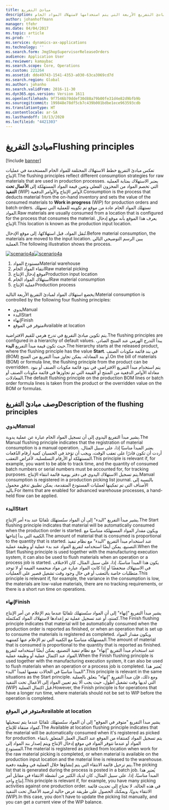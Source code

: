 ```yaml
---
title: مبادئ التفريغ
description: يصف هذا الموضوع مبادئ التفريغ الأربعة التي يتم استخدامها لاستهلاك المواد الخام.
author: johanhoffmann
manager: tfehr
ms.date: 04/04/2017
ms.topic: article
ms.prod: ''
ms.service: dynamics-ax-applications
ms.technology: ''
ms.search.form: JmgShopSupervisorReleaseOrders
audience: Application User
ms.reviewer: kamaybac
ms.search.scope: Core, Operations
ms.custom: 221264
ms.assetid: dde49743-1541-4353-a030-63ca3069cd7d
ms.search.region: Global
ms.author: johanho
ms.search.validFrom: 2016-11-30
ms.dyn365.ops.version: Version 1611
ms.openlocfilehash: 9f7546b70ddef30d88a79b00fe31d4e82d9bfb9b
ms.sourcegitcommit: 199848e78df5cb7c439b001bdbe1ece963593cdb
ms.translationtype: HT
ms.contentlocale: ar-SA
ms.lasthandoff: 10/13/2020
ms.locfileid: "4421303"
---
```

# <a name="flushing-principles"></a><span data-ttu-id="c2daf-103">مبادئ التفريغ</span><span class="sxs-lookup"><span data-stu-id="c2daf-103">Flushing principles</span></span>

[!include [banner](../includes/banner.md)]

<span data-ttu-id="c2daf-104">تعكس مبادئ التفريغ خطط الاستهلاك المختلفة للمواد الخام المستخدمة في عمليات الإنتاج.</span><span class="sxs-lookup"><span data-stu-id="c2daf-104">The flushing principles reflect different consumption strategies for raw materials that are used in production processes.</span></span> <span data-ttu-id="c2daf-105">يعتبر الاستهلاك بمثابة العملية التي تخصم المواد من المخزون الفعلي وتعين قيمة المواد المستهلكة إلى **الأعمال تحت التنفيذ** (WIP) لأوامر الإنتاج والأوامر الدفعية‬.</span><span class="sxs-lookup"><span data-stu-id="c2daf-105">Consumption is the process that deducts material from the on-hand inventory and sets the value of the consumed materials to **Work in progress** (WIP) for production orders and batch orders.</span></span> <span data-ttu-id="c2daf-106">تستهلك المواد الخام عادة من موقع تم تكوينه للعملية التي تسهلك المواد.</span><span class="sxs-lookup"><span data-stu-id="c2daf-106">Raw materials are usually consumed from a location that is configured for the process that consumes the material.</span></span> <span data-ttu-id="c2daf-107">يعرف هذا الموقع بأنه موقع إدخال الإنتاج.</span><span class="sxs-lookup"><span data-stu-id="c2daf-107">This location is known as the production input location.</span></span>

<span data-ttu-id="c2daf-108">تُنقل المواد، قبل استهلاكها، إلى موقع الإدخال.</span><span class="sxs-lookup"><span data-stu-id="c2daf-108">Before material consumption, the materials are moved to the input location.</span></span> <span data-ttu-id="c2daf-109">يبين الرسم التوضيحي التالي العملية.</span><span class="sxs-lookup"><span data-stu-id="c2daf-109">The following illustration shows the process.</span></span>

<span data-ttu-id="c2daf-110">[![scenario4a](./media/scenario4a.png)](./media/scenario4a.png)</span><span class="sxs-lookup"><span data-stu-id="c2daf-110">[![scenario4a](./media/scenario4a.png)](./media/scenario4a.png)</span></span>

1. <span data-ttu-id="c2daf-111">مستودع المواد</span><span class="sxs-lookup"><span data-stu-id="c2daf-111">Material warehouse</span></span>
2. <span data-ttu-id="c2daf-112">انتقاء المواد الخام</span><span class="sxs-lookup"><span data-stu-id="c2daf-112">Raw material picking</span></span>
3. <span data-ttu-id="c2daf-113">موقع إدخال الإنتاج</span><span class="sxs-lookup"><span data-stu-id="c2daf-113">Production input location</span></span>
4. <span data-ttu-id="c2daf-114">استهلاك المواد الخام</span><span class="sxs-lookup"><span data-stu-id="c2daf-114">Raw material consumption</span></span>
5. <span data-ttu-id="c2daf-115">عملية الإنتاج</span><span class="sxs-lookup"><span data-stu-id="c2daf-115">Production process</span></span>

<span data-ttu-id="c2daf-116">يخضع استهلاك المواد لمبادئ التفريغ الأربعة التالية:</span><span class="sxs-lookup"><span data-stu-id="c2daf-116">Material consumption is controlled by the following four flushing principles:</span></span>

- <span data-ttu-id="c2daf-117">يدوي</span><span class="sxs-lookup"><span data-stu-id="c2daf-117">Manual</span></span>
- <span data-ttu-id="c2daf-118">البدء</span><span class="sxs-lookup"><span data-stu-id="c2daf-118">Start</span></span>
- <span data-ttu-id="c2daf-119">إنهاء</span><span class="sxs-lookup"><span data-stu-id="c2daf-119">Finish</span></span>
- <span data-ttu-id="c2daf-120">متوفر في الموقع</span><span class="sxs-lookup"><span data-stu-id="c2daf-120">Available at location</span></span>

<span data-ttu-id="c2daf-121">يتم تكوين مبادئ التفريغ في تدرج هرمي للقيم الافتراضية.</span><span class="sxs-lookup"><span data-stu-id="c2daf-121">The flushing principles are configured in a hierarchy of default values.</span></span> <span data-ttu-id="c2daf-122">يبدأ التدرج الهرمي عند المنتج الصادر، حيث تكون قيمة مبدأ التفريغ **البدء**.</span><span class="sxs-lookup"><span data-stu-id="c2daf-122">The hierarchy starts at the released product, where the flushing principle has the value **Start**.</span></span> <span data-ttu-id="c2daf-123">في بند قائمة مكونات الصنف (BOM) أو بند المعادلة، يمكن تجاوز مبدأ التفريغ من المنتج.</span><span class="sxs-lookup"><span data-stu-id="c2daf-123">On the bill of materials (BOM) or formula line, the flushing principle from the product can be overridden.</span></span> <span data-ttu-id="c2daf-124">يتم استخدام مبدأ التفريغ الافتراضي في بنود قائمة مكونات الصنف أو بنود معادلة الأوامر الدفعية من المنتج أو القيمة التي تم تجاوزها في قائمة مكونات الصنف أو المعادلات.</span><span class="sxs-lookup"><span data-stu-id="c2daf-124">The default flushing principle on the production BOM lines or batch order formula lines is taken from the product or the overridden value on the BOM or formulas.</span></span>

## <a name="description-of-the-flushing-principles"></a><span data-ttu-id="c2daf-125">وصف مبادئ التفريغ</span><span class="sxs-lookup"><span data-stu-id="c2daf-125">Description of the flushing principles</span></span>

### <a name="manual"></a><span data-ttu-id="c2daf-126">يدوي</span><span class="sxs-lookup"><span data-stu-id="c2daf-126">Manual</span></span>
<span data-ttu-id="c2daf-127">يشير مبدأ التفريغ اليدوي إلى أن تسجيل المواد الخام عبارة عن عملية يدوية.</span><span class="sxs-lookup"><span data-stu-id="c2daf-127">The Manual flushing principle indicates that the registration of material consumption is a manual operation.</span></span> <span data-ttu-id="c2daf-128">يعتبر المبدأ مناسبًا إذا، على سبيل المثال، أردت أن تكون قادرًا على تعقب الوقت، ويجب أن تؤخذ في الحسبان كمية أرقام الدُفعات المستهلكة أو الأرقام التسلسلية، لأغراض التعقب.</span><span class="sxs-lookup"><span data-stu-id="c2daf-128">This principle is relevant if, for example, you want to be able to track time, and the quantity of consumed batch numbers or serial numbers must be accounted for, for tracking purposes.</span></span> <span data-ttu-id="c2daf-129">يتم تسجيل الاستهلاك اليدوي في دفتر يومية قائمة انتقاء الإنتاج.</span><span class="sxs-lookup"><span data-stu-id="c2daf-129">Manual consumption is registered in a production picking list journal.</span></span> <span data-ttu-id="c2daf-130">بالنسبة إلى الأصناف التي تم تمكينها لعمليات المستودع المتقدمة، يمكن تطبيق تدفق محمول باليد.</span><span class="sxs-lookup"><span data-stu-id="c2daf-130">For items that are enabled for advanced warehouse processes, a hand-held flow can be applied.</span></span>

### <a name="start"></a><span data-ttu-id="c2daf-131">البدء</span><span class="sxs-lookup"><span data-stu-id="c2daf-131">Start</span></span>
<span data-ttu-id="c2daf-132">يشير مبدأ التفريغ "البدء" إلى أن المواد ستُستهلك تلقائيًا عند بدء أمر الإنتاج.</span><span class="sxs-lookup"><span data-stu-id="c2daf-132">The Start flushing principle indicates that material will be automatically consumed when the production order is started.</span></span> <span data-ttu-id="c2daf-133">ويكون مقدار المواد المستهلكة متناسبًا مع الكمية التي بدأ إنتاجها.</span><span class="sxs-lookup"><span data-stu-id="c2daf-133">The amount of material that is consumed is proportional to the quantity that is started.</span></span> <span data-ttu-id="c2daf-134">عند استخدام مبدأ التفريغ "البدء" مع نظام تنفيذ التصنيع، يمكن أيضًا استخدامه لتفريغ المواد عند بدء عملية أو وظيفة عملية.</span><span class="sxs-lookup"><span data-stu-id="c2daf-134">When the Start flushing principle is used together with the manufacturing execution system, it can also be used to flush materials when an operation or a process job is started.</span></span> <span data-ttu-id="c2daf-135">يكون هذا المبدأ مناسبًا، إذا، على سبيل المثال، كان الاختلاف في الاستهلاك منخفضًا أو إذا كانت المواد عبارة عن مواد منخفضة القيمة أو لا توجد متطلبات خاصة بالتعقب أو في حال وجود وقت تشغيل قصير على العمليات.</span><span class="sxs-lookup"><span data-stu-id="c2daf-135">This principle is relevant if, for example, the variance in the consumption is low, the materials are low-value materials, there are no tracking requirements, or there is a short run time on operations.</span></span> 

### <a name="finish"></a><span data-ttu-id="c2daf-136">إنهاء</span><span class="sxs-lookup"><span data-stu-id="c2daf-136">Finish</span></span>
<span data-ttu-id="c2daf-137">يشير مبدأ التفريغ "إنهاء" إلى أن المواد ستُستهلك تلقائيًا عندما يتم الإعلام عن أمر الإنتاج كمنتهٍ، أو عند تسجيل عملية تم إعدادها لاستهلاك المواد كمكتملة.</span><span class="sxs-lookup"><span data-stu-id="c2daf-137">The Finish flushing principle indicates that material will be automatically consumed when the production order is reported as finished, or when an operation that is set up to consume the materials is registered as completed.</span></span> <span data-ttu-id="c2daf-138">ويكون مقدار المواد المستهلكة متناسبًا مع الكمية التي تم الإعلام عنها كمنتهية.</span><span class="sxs-lookup"><span data-stu-id="c2daf-138">The amount of material that is consumed is proportional to the quantity that is reported as finished.</span></span> <span data-ttu-id="c2daf-139">عند استخدام مبدأ التفريغ "إنهاء" مع نظام تنفيذ التصنيع، يمكن أيضًا استخدامه لتفريغ المواد عند اكتمال عملية أو وظيفة عملية.</span><span class="sxs-lookup"><span data-stu-id="c2daf-139">When the Finish flushing principle is used together with the manufacturing execution system, it can also be used to flush materials when an operation or a process job is completed.</span></span> <span data-ttu-id="c2daf-140">يُعتبر هذا المبدأ مناسبًا في الحالات نفسها لمبدأ "البدء".</span><span class="sxs-lookup"><span data-stu-id="c2daf-140">This principle is relevant in the same situations as the Start principle.</span></span> <span data-ttu-id="c2daf-141">ومع ذلك، فإن مبدأ التفريغ "إنهاء" يتعلق بالعملية التي لديها وقت تشغيل أطول، حيث يجب ألا يتم تعيين المواد إلى الأعمال تحت التنفيذ (WIP) قبل اكتمال العملية.</span><span class="sxs-lookup"><span data-stu-id="c2daf-141">However, the Finish principle is for operations that have a longer run time, where materials should not be set to WIP before the operation is completed.</span></span> 

### <a name="available-at-location"></a><span data-ttu-id="c2daf-142">متوفر في الموقع</span><span class="sxs-lookup"><span data-stu-id="c2daf-142">Available at location</span></span>
<span data-ttu-id="c2daf-143">يشير مبدأ التفريغ "متوفر في الموقع" إلى أن المواد ستُستهلك تلقائيًا عندما يتم تسجيلها كمواد منتقاة للإنتاج.</span><span class="sxs-lookup"><span data-stu-id="c2daf-143">The Available at location flushing principle indicates that the material will be automatically consumed when it's registered as picked for production.</span></span> <span data-ttu-id="c2daf-144">يتم تسجيل المواد كمنتقاة من الموقع عند اكتمال العمل المتعلق بانتقاء المواد أو عندما تتوفر المواد في موقع إدخال الإنتاج ويتم إصدار بند المواد إلى المستودع.</span><span class="sxs-lookup"><span data-stu-id="c2daf-144">The material is registered as picked from location when work for the raw material picking is completed, or when material is available on the production input location and the material line is released to the warehouse.</span></span> <span data-ttu-id="c2daf-145">يتم ترحيل قائمة الانتقاء التي يتم إنشاؤها خلال العملية في وظيفة دفعية.</span><span class="sxs-lookup"><span data-stu-id="c2daf-145">The picking list that is generated during the process is posted in a batch job.</span></span> <span data-ttu-id="c2daf-146">يُعتبر هذا المبدأ مناسبًا، إذا، على سبيل المثال، كان لديك الكثير من أنشطة الانتقاء في مقابل أمر إنتاج واحد.</span><span class="sxs-lookup"><span data-stu-id="c2daf-146">This principle is relevant if, for example, you have many picking activities against one production order.</span></span> <span data-ttu-id="c2daf-147">في هذه الحالة، لا تحتاج إلى تحديث قائمة الانتقاء يدويًا، ويمكنك الحصول على طريقة عرض حالية لرصيد الأعمال تحت التنفيذ (WIP).</span><span class="sxs-lookup"><span data-stu-id="c2daf-147">In this case, you don't have to update the picking list manually, and you can get a current view of the WIP balance.</span></span>
